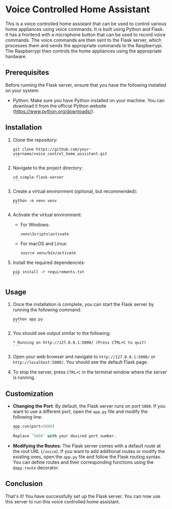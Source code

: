 # Voice Controlled Home Assistant

This is a voice controlled home assistant that can be used to control various home appliances using voice commands. It is built using Python and Flask. It has a frontend with a microphone button that can be used to record voice commands. The voice commands are then sent to the Flask server, which processes them and sends the appropriate commands to the Raspberrypi. The Raspberrypi then controls the home appliances using the appropriate hardware.

## Prerequisites

Before running the Flask server, ensure that you have the following installed on your system:

- Python: Make sure you have Python installed on your machine. You can download it from the official Python website (<https://www.python.org/downloads/>).

## Installation

1. Clone the repository:

   ````
   git clone https://github.com/your-username/voice_control_home_assistant.git
   ```

2. Navigate to the project directory:

   ````
   cd simple-flask-server
   ```

3. Create a virtual environment (optional, but recommended):

   ````
   python -m venv venv
   ```

4. Activate the virtual environment:
   - For Windows:

     ```
     venv\Scripts\activate
     ```

   - For macOS and Linux:

     ```
     source venv/bin/activate
     ```

5. Install the required dependencies:

   ````
   pip install -r requirements.txt
   ```

## Usage

1. Once the installation is complete, you can start the Flask server by running the following command:

   ````
   python app.py
   ```

2. You should see output similar to the following:

   ````
   * Running on http://127.0.0.1:5000/ (Press CTRL+C to quit)
   ```

3. Open your web browser and navigate to `http://127.0.0.1:5000/` or `http://localhost:5000/`. You should see the default Flask page.

4. To stop the server, press `CTRL+C` in the terminal window where the server is running.

## Customization

- **Changing the Port**: By default, the Flask server runs on port `5000`. If you want to use a different port, open the `app.py` file and modify the following line:

   ````python
   app.run(port=5000)
   ```
   Replace `5000` with your desired port number.

- **Modifying the Routes**: The Flask server comes with a default route at the root URL (`/voice`). If you want to add additional routes or modify the existing ones, open the `app.py` file and follow the Flask routing syntax. You can define routes and their corresponding functions using the `@app.route` decorator.

## Conclusion

That's it! You have successfully set up the  Flask server. You can now use this server to run this voice controlled home assistant.
